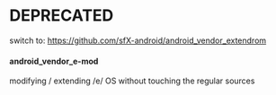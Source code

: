 # DEPRECATED

switch to: https://github.com/sfX-android/android_vendor_extendrom

#### android_vendor_e-mod
modifying / extending /e/ OS without touching the regular sources
